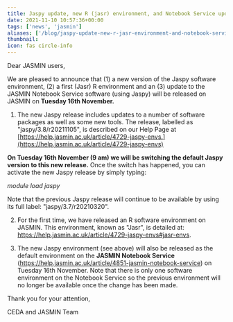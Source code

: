 ```yaml
---
title: Jaspy update, new R (jasr) environment, and Notebook Service update to be released on 16/11/2021
date: 2021-11-10 10:57:36+00:00
tags: ['news', 'jasmin']
aliases: ['/blog/jaspy-update-new-r-jasr-environment-and-notebook-service-update-to-be-released-on-16112021']
thumbnail: 
icon: fas circle-info
---
```


Dear JASMIN users,


We are pleased to announce that (1) a new version of the Jaspy software environment, (2) a first (Jasr) R environment and an (3) update to the JASMIN Notebook Service software (using Jaspy) will be released on JASMIN on **Tuesday 16th November.**


1. The new Jaspy release includes updates to a number of software packages as well as some new tools. The release, labelled as "jaspy/3.8/r20211105", is described on our Help Page at [https://help.jasmin.ac.uk/article/4729-jaspy-envs.](https://help.jasmin.ac.uk/article/4729-jaspy-envs)


**On Tuesday 16th November (9 am) we will be switching the default Jaspy version to this new release.** Once the switch has happened, you can activate the new Jaspy release by simply typing:


*module load jaspy*


Note that the previous Jaspy release will continue to be available by using its full label: "jaspy/3.7/r20210320".


2. For the first time, we have released an R software environment on JASMIN. This environment, known as "Jasr", is detailed at: <https://help.jasmin.ac.uk/article/4729-jaspy-envs#jasr-envs>.  
   
3. The new Jaspy environment (see above) will also be released as the default environment on the **JASMIN Notebook Service** (<https://help.jasmin.ac.uk/article/4851-jasmin-notebook-service>) on Tuesday 16th November. Note that there is only one software environment on the Notebook Service so the previous environment will no longer be available once the change has been made.  
  
Thank you for your attention,  
   
CEDA and JASMIN Team


